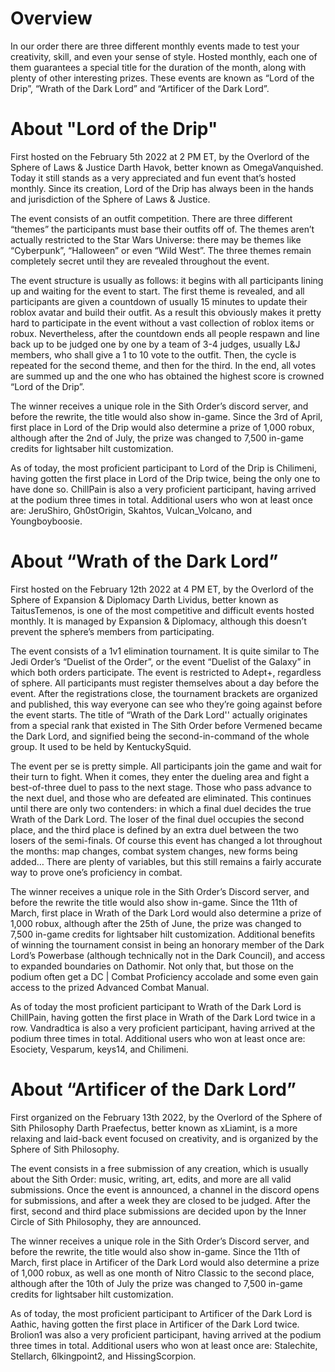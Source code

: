 # Overview

In our order there are three different monthly events made to test your creativity, skill, and even your sense of style.
Hosted monthly, each one of them guarantees a special title for the duration of the month, along with plenty of other interesting prizes.
These events are known as “Lord of the Drip”, “Wrath of the Dark Lord” and “Artificer of the Dark Lord”.

# About "Lord of the Drip"

First hosted on the February 5th 2022 at 2 PM ET, by the Overlord of the Sphere of Laws & Justice Darth Havok, better known as OmegaVanquished.
Today it still stands as a very appreciated and fun event that’s hosted monthly.
Since its creation, Lord of the Drip has always been in the hands and jurisdiction of the Sphere of Laws & Justice.

The event consists of an outfit competition.
There are three different “themes” the participants must base their outfits off of.
The themes aren’t actually restricted to the Star Wars Universe: there may be themes like “Cyberpunk”, “Halloween” or even “Wild West”.
The three themes remain completely secret until they are revealed throughout the event.

The event structure is usually as follows: it begins with all participants lining up and waiting for the event to start.
The first theme is revealed, and all participants are given a countdown of usually 15 minutes to update their roblox avatar and build their outfit.
As a result this obviously makes it pretty hard to participate in the event without a vast collection of roblox items or robux.
Nevertheless, after the countdown ends all people respawn and line back up to be judged one by one by a team of 3-4 judges, usually L&J members, who shall give a 1 to 10 vote to the outfit.
Then, the cycle is repeated for the second theme, and then for the third.
In the end, all votes are summed up and the one who has obtained the highest score is crowned “Lord of the Drip”.

The winner receives a unique role in the Sith Order’s discord server, and before the rewrite, the title would also show in-game.
Since the 3rd of April, first place in Lord of the Drip would also determine a prize of 1,000 robux, although after the 2nd of July, the prize was changed to 7,500 in-game credits for lightsaber hilt customization.

As of today, the most proficient participant to Lord of the Drip is Chilimeni, having gotten the first place in Lord of the Drip twice, being the only one to have done so.
ChillPain is also a very proficient participant, having arrived at the podium three times in total.
Additional users who won at least once are: JeruShiro, Gh0stOrigin, Skahtos, Vulcan_Volcano, and Youngboyboosie.

# About “Wrath of the Dark Lord”

First hosted on the February 12th 2022 at 4 PM ET, by the Overlord of the Sphere of Expansion & Diplomacy Darth Lividus, better known as TaitusTemenos, is one of the most competitive and difficult events hosted monthly.
It is managed by Expansion & Diplomacy, although this doesn’t prevent the sphere’s members from participating.

The event consists of a 1v1 elimination tournament.
It is quite similar to The Jedi Order’s “Duelist of the Order”, or the event “Duelist of the Galaxy” in which both orders participate.
The event is restricted to Adept+, regardless of sphere.
All participants must register themselves about a day before the event.
After the registrations close, the tournament brackets are organized and published, this way everyone can see who they’re going against before the event starts.
The title of “Wrath of the Dark Lord'' actually originates from a special rank that existed in The Sith Order before Vermened became the Dark Lord, and signified being the second-in-command of the whole group.
It used to be held by KentuckySquid.

The event per se is pretty simple.
All participants join the game and wait for their turn to fight.
When it comes, they enter the dueling area and fight a best-of-three duel to pass to the next stage.
Those who pass advance to the next duel, and those who are defeated are eliminated.
This continues until there are only two contenders: in which a final duel decides the true Wrath of the Dark Lord.
The loser of the final duel occupies the second place, and the third place is defined by an extra duel between the two losers of the semi-finals.
Of course this event has changed a lot throughout the months: map changes, combat system changes, new forms being added… There are plenty of variables, but this still remains a fairly accurate way to prove one’s proficiency in combat.

The winner receives a unique role in the Sith Order’s Discord server, and before the rewrite the title would also show in-game.
Since the 11th of March, first place in Wrath of the Dark Lord would also determine a prize of 1,000 robux, although after the 25th of June, the prize was changed to 7,500 in-game credits for lightsaber hilt customization.
Additional benefits of winning the tournament consist in being an honorary member of the Dark Lord’s Powerbase (although technically not in the Dark Council), and access to expanded boundaries on Dathomir.
Not only that, but those on the podium often get a DC | Combat Proficiency accolade and some even gain access to the prized Advanced Combat Manual.

As of today the most proficient participant to Wrath of the Dark Lord is ChillPain, having gotten the first place in Wrath of the Dark Lord twice in a row.
Vandradtica is also a very proficient participant, having arrived at the podium three times in total.
Additional users who won at least once are: Esociety, Vesparum, keys14, and Chilimeni.

# About “Artificer of the Dark Lord”

First organized on the February 13th 2022, by the Overlord of the Sphere of Sith Philosophy Darth Praefectus, better known as xLiamint, is a more relaxing and laid-back event focused on creativity, and is organized by the Sphere of Sith Philosophy.

The event consists in a free submission of any creation, which is usually about the Sith Order: music, writing, art, edits, and more are all valid submissions.
Once the event is announced, a channel in the discord opens for submissions, and after a week they are closed to be judged.
After the first, second and third place submissions are decided upon by the Inner Circle of Sith Philosophy, they are announced.

The winner receives a unique role in the Sith Order’s Discord server, and before the rewrite, the title would also show in-game.
Since the 11th of March, first place in Artificer of the Dark Lord would also determine a prize of 1,000 robux, as well as one month of Nitro Classic to the second place, although after the 10th of July the prize was changed to 7,500 in-game credits for lightsaber hilt customization.

As of today, the most proficient participant to Artificer of the Dark Lord is Aathic, having gotten the first place in Artificer of the Dark Lord twice.
Brolion1 was also a very proficient participant, having arrived at the podium three times in total.
Additional users who won at least once are: Stalechite, Stellarch, 6lkingpoint2, and HissingScorpion.
